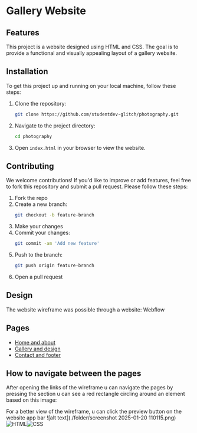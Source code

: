 # Gallery Website

## Features
This project is a website designed using HTML and CSS. The goal is to provide a functional and visually appealing layout of a gallery website.

## Installation
To get this project up and running on your local machine, follow these steps:

1. Clone the repository:
    ```sh
    git clone https://github.com/studentdev-glitch/photography.git
    ```
2. Navigate to the project directory:
    ```sh
    cd photography
    ```
3. Open `index.html` in your browser to view the website.

## Contributing
We welcome contributions! If you'd like to improve or add features, feel free to fork this repository and submit a pull request. Please follow these steps:

1. Fork the repo
2. Create a new branch:
    ```sh
    git checkout -b feature-branch
    ```
3. Make your changes
4. Commit your changes:
    ```sh
    git commit -am 'Add new feature'
    ```
5. Push to the branch:
    ```sh
    git push origin feature-branch
    ```
6. Open a pull request
## Design
The website wireframe was possible through a website: Webflow
## Pages

- [Home and about](https://preview.webflow.com/preview/kevins-fresh-site-ea13e4?utm_medium=preview_link&utm_source=designer&utm_content=kevins-fresh-site-ea13e4&preview=b967a23a59af3264eaf223874f874616&workflow=preview)
- [Gallery and design](https://preview.webflow.com/preview/gallery-and-design-page?utm_medium=preview_link&utm_source=designer&utm_content=gallery-and-design-page&preview=c0e45533cf4f730bf75b8ad03c64b3e1&workflow=preview)
- [Contact and footer](https://preview.webflow.com/preview/contact-and-footer-937b87?utm_medium=preview_link&utm_source=designer&utm_content=contact-and-footer-937b87&preview=43b206ffd36a5b98ed47a962728c8912&workflow=preview)

## How to navigate between the pages
After opening the links of the wireframe u can navigate the pages by pressing the section u can see a red rectangle circling around an element based on this image:

For a better view of the wireframe, u can click the preview button on the website app bar
![alt text](./folder/screenshot 2025-01-20 110115.png)
![HTML](https://img.shields.io/badge/HTML-5-orange?style=for-the-badge&logo=html5&logoColor=white)![CSS](https://img.shields.io/badge/CSS-3-blue?style=for-the-badge&logo=css3&logoColor=white)
